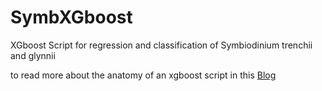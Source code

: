 # SymbXGboost
XGboost Script for regression and classification of Symbiodinium trenchii and glynnii

to read more about the anatomy of an xgboost script in this [Blog](https://www.analyticsvidhya.com/blog/2016/01/xgboost-algorithm-easy-steps/)
